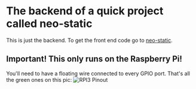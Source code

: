 # The backend of a quick project called neo-static
This is just the backend. To get the front end code go to [neo-static](https://github.com/Triforcey/neo-static).
## Important! This only runs on the Raspberry Pi!
You'll need to have a floating wire connected to every GPIO port. That's all the green ones on this pic:
![RPI3 Pinout](https://www.element14.com/community/servlet/JiveServlet/previewBody/73950-102-10-339300/pi3_gpio.png)
